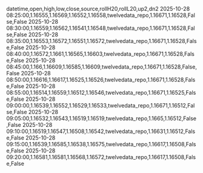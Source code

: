 datetime,open,high,low,close,source,rollH20,rollL20,up2,dn2
2025-10-28 08:25:00,1.16555,1.16569,1.16552,1.16558,twelvedata_repo,1.16671,1.16528,False,False
2025-10-28 08:30:00,1.16559,1.16562,1.16541,1.16548,twelvedata_repo,1.16671,1.16528,False,False
2025-10-28 08:35:00,1.16553,1.16572,1.16551,1.16572,twelvedata_repo,1.16671,1.16528,False,False
2025-10-28 08:40:00,1.16572,1.1661,1.16565,1.16603,twelvedata_repo,1.16671,1.16528,False,False
2025-10-28 08:45:00,1.166,1.16609,1.16585,1.16609,twelvedata_repo,1.16671,1.16528,False,False
2025-10-28 08:50:00,1.16616,1.16617,1.16525,1.16526,twelvedata_repo,1.16671,1.16528,False,False
2025-10-28 08:55:00,1.16514,1.16559,1.16512,1.16546,twelvedata_repo,1.16671,1.16525,False,False
2025-10-28 09:00:00,1.16539,1.16552,1.16529,1.16533,twelvedata_repo,1.16671,1.16512,False,False
2025-10-28 09:05:00,1.16532,1.16543,1.16519,1.16519,twelvedata_repo,1.1665,1.16512,False,False
2025-10-28 09:10:00,1.16519,1.16547,1.16508,1.16542,twelvedata_repo,1.16631,1.16512,False,False
2025-10-28 09:15:00,1.16539,1.16585,1.16538,1.16575,twelvedata_repo,1.16617,1.16508,False,False
2025-10-28 09:20:00,1.16581,1.16581,1.16568,1.16572,twelvedata_repo,1.16617,1.16508,False,False
